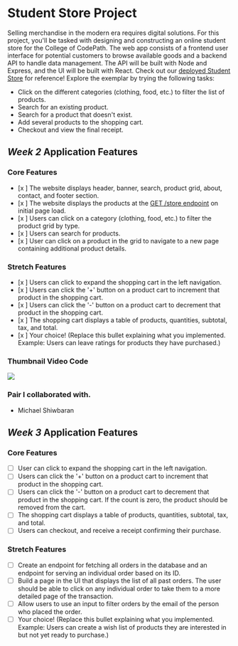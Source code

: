 # Student Store Project
Selling merchandise in the modern era requires digital solutions. For this project, you'll be tasked with designing and constructing an online student store for the College of CodePath. The web app consists of a frontend user interface for potential customers to browse available goods and a backend API to handle data management. The API will be built with Node and Express, and the UI will be built with React.
Check out our [deployed Student Store](https://codepath-student-store-demo.surge.sh/) for reference! Explore the exemplar by trying the following tasks:
- Click on the different categories (clothing, food, etc.) to filter the list of products.
- Search for an existing product.
- Search for a product that doesn't exist.
- Add several products to the shopping cart.
- Checkout and view the final receipt.
## *Week 2* Application Features
### Core Features
- [x ] The website displays header, banner, search, product grid, about, contact, and footer section.
- [x ] The website displays the products at the [GET /store endpoint](https://codepath-store-api.herokuapp.com/store) on initial page load.
- [x ] Users can click on a category (clothing, food, etc.) to filter the product grid by type.
- [x ] Users can search for products.
- [x ] User can click on a product in the grid to navigate to a new page containing additional product details.
### Stretch Features
- [x ] Users can click to expand the shopping cart in the left navigation.
- [x ] Users can click the '+' button on a product cart to increment that product in the shopping cart.
- [x ] Users can click the '-' button on a product cart to decrement that product in the shopping cart.
- [x ] The shopping cart displays a table of products, quantities, subtotal, tax, and total.
- [x ] Your choice! (Replace this bullet explaining what you implemented. Example: Users can leave ratings for products they have purchased.)
### Thumbnail Video Code 
<a href="https://www.loom.com/share/cdd554dfd2984367a3ca58ccb5426e59">
    <img style="max-width:300px;" src="https://cdn.loom.com/sessions/thumbnails/cdd554dfd2984367a3ca58ccb5426e59-with-play.gif">
  </a>

### Pair I collaborated with.
-  Michael Shiwbaran
 

## *Week 3* Application Features
### Core Features
- [ ] User can click to expand the shopping cart in the left navigation.
- [ ] Users can click the '+' button on a product cart to increment that product in the shopping cart.
- [ ] Users can click the '-' button on a product cart to decrement that product in the shopping cart. If the count is zero, the product should be removed from the cart.
- [ ] The shopping cart displays a table of products, quantities, subtotal, tax, and total.
- [ ] Users can checkout, and receive a receipt confirming their purchase.
### Stretch Features
- [ ] Create an endpoint for fetching all orders in the database and an endpoint for serving an individual order based on its ID.
- [ ] Build a page in the UI that displays the list of all past orders. The user should be able to click on any individual order to take them to a more detailed page of the transaction.
- [ ] Allow users to use an input to filter orders by the email of the person who placed the order.
- [ ] Your choice! (Replace this bullet explaining what you implemented. Example: Users can create a wish list of products they are interested in but not yet ready to purchase.)